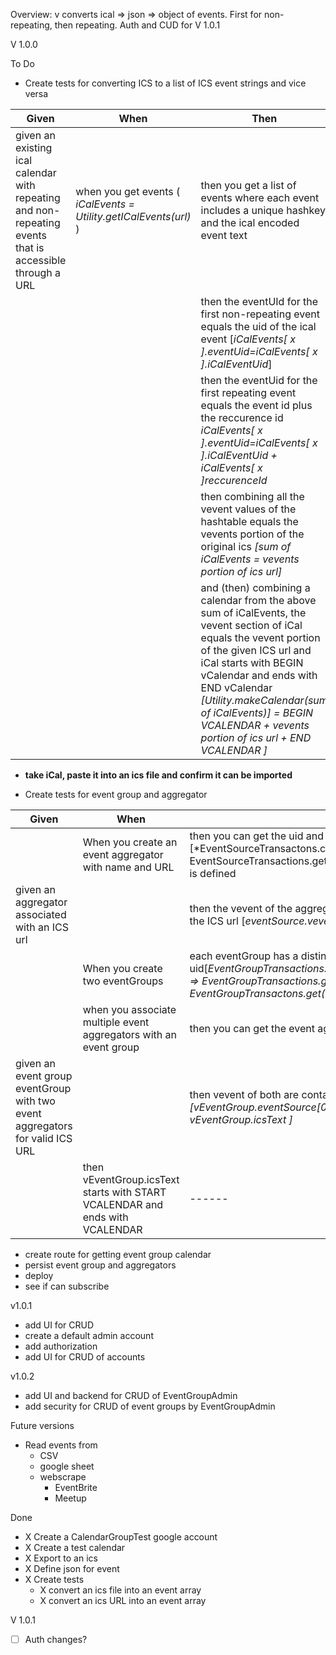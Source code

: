 Overview:
v converts ical => json => object of events. First for non-repeating, then repeating. Auth and CUD for V 1.0.1

V 1.0.0

To Do

- Create tests for converting ICS to a list of ICS event strings and vice versa

| Given                                                                                                    | When                                                              | Then                                                                                                                                                                                                                                                                                                                      |
| -------------------------------------------------------------------------------------------------------- | ----------------------------------------------------------------- | ------------------------------------------------------------------------------------------------------------------------------------------------------------------------------------------------------------------------------------------------------------------------------------------------------------------------- |
| given an existing ical calendar with repeating and non-repeating events that is accessible through a URL | when you get events ( _iCalEvents = Utility.getICalEvents(url)_ ) | then you get a list of events where each event includes a unique hashkey and the ical encoded event text                                                                                                                                                                                                                  |
|                                                                                                          |                                                                   | then the eventUId for the first non-repeating event equals the uid of the ical event [_iCalEvents[ x ].eventUid=iCalEvents[ x ].iCalEventUid_]                                                                                                                                                                            |
|                                                                                                          |                                                                   | then the eventUid for the first repeating event equals the event id plus the reccurence id _iCalEvents[ x ].eventUid=iCalEvents[ x ].iCalEventUid + iCalEvents[ x ]reccurenceId_                                                                                                                                          |
|                                                                                                          |                                                                   | then combining all the vevent values of the hashtable equals the vevents portion of the original ics _[sum of iCalEvents = vevents portion of ics url]_                                                                                                                                                                   |
|                                                                                                          |                                                                   | and (then) combining a calendar from the above sum of iCalEvents, the vevent section of iCal equals the vevent portion of the given ICS url and iCal starts with BEGIN vCalendar and ends with END vCalendar _[Utility.makeCalendar(sum of iCalEvents)] = BEGIN VCALENDAR + vevents portion of ics url + END VCALENDAR ]_ |

- **take iCal, paste it into an ics file and confirm it can be imported**

- Create tests for event group and aggregator

| Given                                                                        | When                                                                         | Then                                                                                                                                                                                           |
| ---------------------------------------------------------------------------- | ---------------------------------------------------------------------------- | ---------------------------------------------------------------------------------------------------------------------------------------------------------------------------------------------- |
|                                                                              | When you create an event aggregator with name and URL                        | then you can get the uid and URL of the event aggregator [\*EventSourceTransactons.create(name, url) => EventSourceTransactions.get(name).url = url and EventSourceTransactions.uid is defined |
| given an aggregator associated with an ICS url                               |                                                                              | then the vevent of the aggregator equals Aregator.equals the vevent portion of the ICS url [*eventSource.vevents = vevent portion of the ICS url*]                                             |
|                                                                              | When you create two eventGroups                                              | each eventGroup has a distinct uid[*EventGroupTransactions.create(name1),EventGroupActions.create(name2) => EventGroupTransactions.get(name1).uid != EventGroupTransactons.get(name2).uid* ]   |
|                                                                              | when you associate multiple event aggregators with an event group            | then you can get the event aggregators for the event group                                                                                                                                     |
| given an event group eventGroup with two event aggregators for valid ICS URL |                                                                              | then vevent of both are contained within the subscribable calendar _[vEventGroup.eventSource[0 and 1].vevents are contained within vEventGroup.icsText ]_                                      |
|                                                                              | then vEventGroup.icsText starts with START VCALENDAR and ends with VCALENDAR | ------                                                                                                                                                                                         |

- create route for getting event group calendar
- persist event group and aggregators
- deploy
- see if can subscribe

v1.0.1

- add UI for CRUD
- create a default admin account
- add authorization
- add UI for CRUD of accounts

v1.0.2

- add UI and backend for CRUD of EventGroupAdmin
- add security for CRUD of event groups by EventGroupAdmin

Future versions

- Read events from
  - CSV
  - google sheet
  - webscrape
    - EventBrite
    - Meetup

Done

- X Create a CalendarGroupTest google account
- X Create a test calendar
- X Export to an ics
- X Define json for event
- X Create tests
  - X convert an ics file into an event array
  - X convert an ics URL into an event array

V 1.0.1

- [ ] Auth changes?
